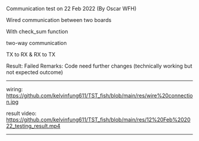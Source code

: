 Communication test on 22 Feb 2022 (By Oscar WFH)

Wired communication between two boards

With check_sum function

two-way communication

TX to RX & RX to TX

Result: Failed
Remarks: Code need further changes (technically working but not expected outcome)




************************************
wiring: https://github.com/kelvinfung611/TST_fish/blob/main/res/wire%20connection.jpg

result video: https://github.com/kelvinfung611/TST_fish/blob/main/res/12%20Feb%202022_testing_result.mp4
************************************
